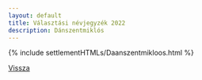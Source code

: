 ```yaml
---
layout: default
title: Választási névjegyzék 2022
description: Dánszentmiklós
---
```


{% include settlementHTMLs/Daanszentmikloos.html %}

[Vissza](../)